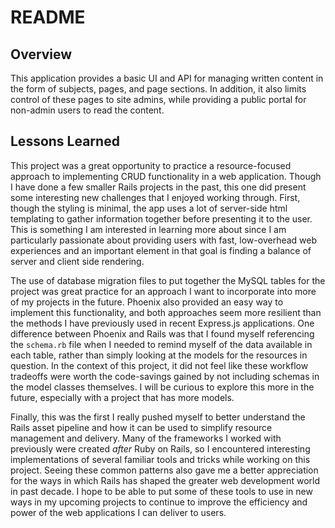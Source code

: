 # README

## Overview
This application provides a basic UI and API for managing written content in the form of subjects, pages, and page sections. In addition, it also limits control of these pages to site admins, while providing a public portal for non-admin users to read the content.

## Lessons Learned
This project was a great opportunity to practice a resource-focused approach to implementing CRUD functionality in a web application. Though I have done a few smaller Rails projects in the past, this one did present some interesting new challenges that I enjoyed working through. First, though the styling is minimal, the app uses a lot of server-side html templating to gather information together before presenting it to the user. This is something I am interested in learning more about since I am particularly passionate about providing users with fast, low-overhead web experiences and an important element in that goal is finding a balance of server and client side rendering.

The use of database migration files to put together the MySQL tables for the project was great practice for an approach I want to incorporate into more of my projects in the future. Phoenix also provided an easy way to implement this functionality, and both approaches seem more resilient than the methods I have previously used in recent Express.js applications. One difference between Phoenix and Rails was that I found myself referencing the `schema.rb` file when I needed to remind myself of the data available in each table, rather than simply looking at the models for the resources in question. In the context of this project, it did not feel like these workflow tradeoffs were worth the code-savings gained by not including schemas in the model classes themselves. I will be curious to explore this more in the future, especially with a project that has more models.

Finally, this was the first I really pushed myself to better understand the Rails asset pipeline and how it can be used to simplify resource management and delivery. Many of the frameworks I worked with previously were created *after* Ruby on Rails, so I encountered interesting implementations of several familiar tools and tricks while working on this project. Seeing these common patterns also gave me a better appreciation for the ways in which Rails has shaped the greater web development world in past decade. I hope to be able to put some of these tools to use in new ways in my upcoming projects to continue to improve the efficiency and power of the web applications I can deliver to users. 
